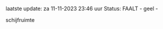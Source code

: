laatste update: 
za 11-11-2023 23:46   uur 
Status: FAALT - geel - 
<div class="service Y">schijfruimte</div>